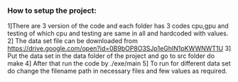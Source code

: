 ### How to setup the project:

1]There are 3 version of the code and each folder has 3 codes cpu,gpu and testing of which cpu and testing are same in all and hardcoded with values.
2] The data set file can be downloaded from https://drive.google.com/open?id=0B9bOP8O3SJp1eGhIN1pKWWNWT1U
3] Put the data set in the data folder of the project and go to src folder do make
4] After that run the code by ./exe/main
5] To run for different data set do change the filename path in necessary files and few values as required.
